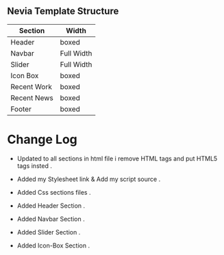 ## Nevia Template Structure

Section | Width
------------ | -------------
Header | boxed
Navbar | Full Width
Slider | Full Width
Icon Box | boxed
Recent Work | boxed
Recent News | boxed
Footer | boxed 

# Change Log
* Updated to all sections in html file i remove HTML tags and put HTML5 tags insted .

* Added my  Stylesheet link  & Add my script source .

* Added Css sections files .

* Added Header Section .

* Added Navbar Section .

* Added Slider Section .

* Added Icon-Box Section .